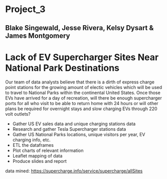 # Project_3
## Blake Singewald, Jesse Rivera, Kelsy Dysart & James Montgomery
# Lack of EV Supercharger Sites Near National Park Destinations

Our team of data analysts believe that there is a dirth of express charge point stations for the growing amount of electic vehicles which will be used to travel to National Parks within the continental United States. Once those EVs have arrived for a day of recreation, will there be enough supercharger ports for all who visit to be able to return home with 24 hours or will other plans be required for overnight stays and slow charging EVs through 220 volt outlets?

* Gather US EV sales data and unique charging stations data
* Research and gather Tesla Supercharger stations data
* Gather US National Parks locations, unique visitors per year, EV charging info, etc.
* ETL the dataframes
* Plot charts of relevant information
* Leaflet mapping of data
* Produce slides and report

data mined: https://supercharge.info/service/supercharge/allSites

